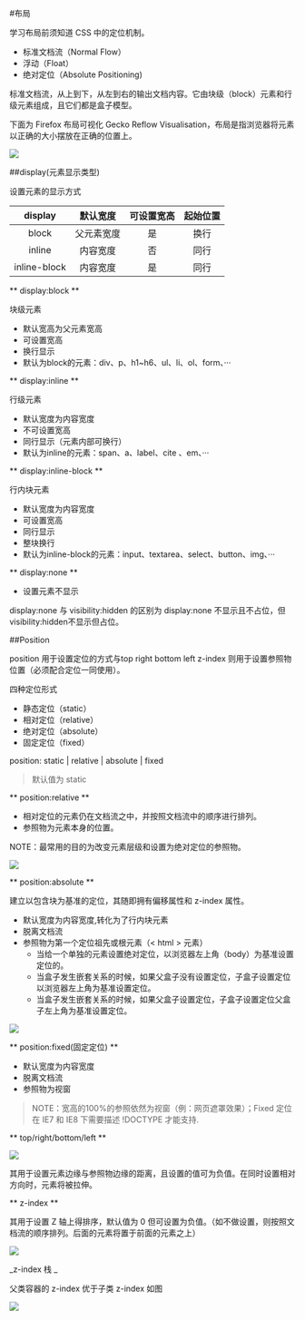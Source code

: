 #布局

学习布局前须知道 CSS 中的定位机制。

* 标准文档流（Normal Flow）
* 浮动（Float）
* 绝对定位（Absolute Positioning)
	
标准文档流，从上到下，从左到右的输出文档内容。它由块级（block）元素和行级元素组成，且它们都是盒子模型。

下面为 Firefox 布局可视化 Gecko Reflow Visualisation，布局是指浏览器将元素以正确的大小摆放在正确的位置上。

![](http://wiki.jikexueyuan.com/project/fend_note/images/G/gecko-reflow-visualisation.gif)

##display(元素显示类型)

设置元素的显示方式

| display | 默认宽度 | 可设置宽高 | 起始位置 |
| :-----: | :-----: | :-------: | :-----: |
| block   | 父元素宽度 | 是 | 换行 |
| inline  | 内容宽度 | 否 | 同行 |
| inline-block | 内容宽度 | 是 | 同行 |

** display:block **

块级元素

* 默认宽高为父元素宽高
* 可设置宽高
* 换行显示
* 默认为block的元素：div、p、h1~h6、ul、li、ol、form、···

** display:inline **

行级元素

* 默认宽度为内容宽度
* 不可设置宽高
* 同行显示（元素内部可换行）
* 默认为inline的元素：span、a、label、cite 、em、···

** display:inline-block **

行内块元素

* 默认宽度为内容宽度
* 可设置宽高
* 同行显示
* 整块换行
* 默认为inline-block的元素：input、textarea、select、button、img、···

** display:none **

* 设置元素不显示

display:none 与 visibility:hidden 的区别为 display:none 不显示且不占位，但 visibility:hidden不显示但占位。

##Position

position 用于设置定位的方式与top right bottom left z-index 则用于设置参照物位置（必须配合定位一同使用）。

四种定位形式

* 静态定位（static）
* 相对定位（relative）
* 绝对定位（absolute）
* 固定定位（fixed）

position: static | relative | absolute | fixed

>默认值为 static

** position:relative **

* 相对定位的元素仍在文档流之中，并按照文档流中的顺序进行排列。
* 参照物为元素本身的位置。
	
>NOTE：最常用的目的为改变元素层级和设置为绝对定位的参照物。

![](/image/position-relative.png)

** position:absolute **

建立以包含块为基准的定位，其随即拥有偏移属性和 z-index 属性。

* 默认宽度为内容宽度,转化为了行内块元素
* 脱离文档流
* 参照物为第一个定位祖先或根元素（< html > 元素）
    * 当给一个单独的元素设置绝对定位，以浏览器左上角（body）为基准设置定位的。
    * 当盒子发生嵌套关系的时候，如果父盒子没有设置定位，子盒子设置定位以浏览器左上角为基准设置定位。
    * 当盒子发生嵌套关系的时候，如果父盒子设置定位，子盒子设置定位父盒子左上角为基准设置定位。

![](/image/position-absolute.png)

** position:fixed(固定定位) **

* 默认宽度为内容宽度
* 脱离文档流
* 参照物为视窗
	
>NOTE：宽高的100%的参照依然为视窗（例：网页遮罩效果）；Fixed 定位在 IE7 和 IE8 下需要描述 !DOCTYPE 才能支持. 

** top/right/bottom/left **

![](/assets/layout-position.png)

其用于设置元素边缘与参照物边缘的距离，且设置的值可为负值。在同时设置相对方向时，元素将被拉伸。

** z-index **

其用于设置 Z 轴上得排序，默认值为 0 但可设置为负值。（如不做设置，则按照文档流的顺序排列。后面的元素将置于前面的元素之上）

![](/assets/layouy-position-zindex.png)

_z-index 栈_

父类容器的 z-index 优于子类 z-index 如图

![](/assets/layout-position-zindex-stack.jpg)

